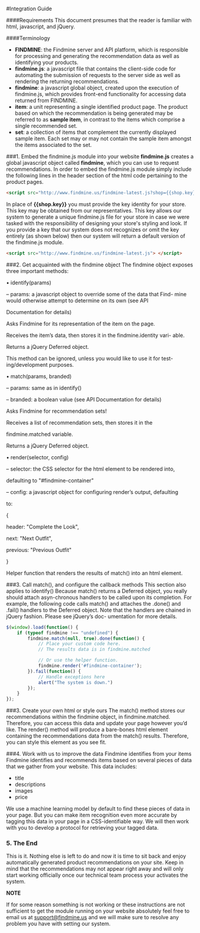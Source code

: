 #Integration Guide

####Requirements
This document presumes that the reader is familiar with html, javascript, and jQuery.

####Terminology
- **FINDMINE**: the Findmine server and API platform, which is responsible for processing and generating the recommendation data as well as identifying your products.
- **findmine.js**: a javascript file that contains the client-side code for automating the submission of requests to the server side as well as rendering the returning recommendations.
- **findmine**: a javascript global object, created upon the execution of findmine.js, which provides front-end functionality for accessing data returned from FINDMINE. 
- **item**: a unit representing a single identified product page. The product based on which the recommendation is being generated may be referred to as **sample item**, in contrast to the items which comprise a single recommended set.
- **set**: a collection of items that complement the currently displayed sample item. Each set may or may not contain the sample item amongst the items associated to the set.

###1. Embed the findmine.js module into your website
**findmine.js** creates a global javascript object called **findmine**, which you can use to request recommendations. In order to embed the findmine.js module simply include the following lines in the header section of the html code pertaining to the product pages.
```html
<script src="http://www.findmine.us/findmine-latest.js?shop={{shop.key}}"> </script>
```
In place of **{{shop.key}}** you must provide the key identity for your store. This key may be obtained from our representatives. This key allows our system to generate a unique findmine.js file for your store in case we were tasked with the responsibility of designing your store's styling and look. If you provide a key that our system does not recognizes or omit the key entirely (as shown below) then our system will return a default version of the findmine.js module.
```html
<script src="http://www.findmine.us/findmine-latest.js"> </script>
```

###2. Get acquainted with the findmine object
The findmine object exposes three important methods:

• identify(params)

– params: a javascript object to override some of the data that Find-
mine would otherwise attempt to determine on its own (see API

Documentation for details)

Asks Findmine for its representation of the item on the page.

Receives the item’s data, then stores it in the findmine.identity vari-
able.

Returns a jQuery Deferred object.

This method can be ignored, unless you would like to use it for test-
ing/development purposes.

• match(params, branded)

– params: same as in identify()

– branded: a boolean value (see API Documentation for details)

Asks Findmine for recommendation sets!

Receives a list of recommendation sets, then stores it in the

findmine.matched variable.

Returns a jQuery Deferred object.

• render(selector, config)

– selector: the CSS selector for the html element to be rendered into,

defaulting to "#findmine-container"

– config: a javascript object for configuring render’s output, defaulting

to:

{

header: "Complete the Look",

next: "Next Outfit",

previous: "Previous Outfit"

}

Helper function that renders the results of match() into an html element.

###3. Call match(), and configure the callback methods
This section also applies to identify()
Because match() returns a Deferred object, you really should attach asyn-chronous handlers to be called upon its completion.
For example, the following code calls match() and attaches the .done() and
.fail() handlers to the Deferred object.
Note that the handlers are chained in jQuery fashion. Please see jQuery’s doc-
umentation for more details.

```javascript
$(window).load(function() {
    if (typeof findmine !== "undefined") {
        findmine.match(null, true).done(function() {
            // Place your custom code here.
            // The results data is in findmine.matched

            // Or use the helper function.
            findmine.render('#findmine-container');
        }).fail(function() {
            // Handle exceptions here
            alert("The system is down.")
        });
    }
});
```

###3. Create your own html or style ours
The match() method stores our recommendations within the findmine object, in findmine.matched. Therefore, you can access this data and update your page however you’d like.
The render() method will produce a bare-bones html element containing the recommendations data from the match() results. Therefore, you can style this element as you see fit.

###4. Work with us to improve the data Findmine identifies from your items
Findmine identifies and recommends items based on several pieces of data that we gather from your website. This data includes:
- title
- descriptions
- images
- price

We use a machine learning model by default to find these pieces of data in your page. But you can make item recognition even more accurate by tagging this data in your page in a CSS-identifiable way. We will then work with you to develop a protocol for retrieving your tagged data.

### 5. The End
This is it. Nothing else is left to do and now it is time to sit back and enjoy automatically generated product recommendations on your site. Keep in mind that the recommendations may not appear right away and will only start working officially once our technical team process your activates the system.

**NOTE**

If for some reason something is not working or these instructions are not sufficient to get the module running on your website absolutely feel free to email us at support@findmine.us and we will make sure to resolve any problem you have with setting our system.
